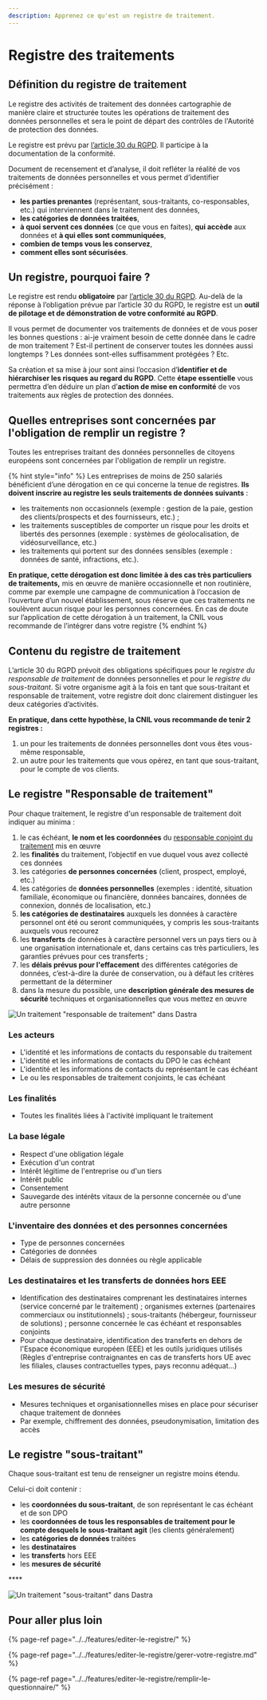 ```yaml
---
description: Apprenez ce qu'est un registre de traitement.
---
```


# Registre des traitements

## Définition du registre de traitement

Le registre des activités de traitement des données cartographie de manière claire et structurée toutes les opérations de traitement des données personnelles et sera le point de départ des contrôles de l'Autorité de protection des données. 

Le registre est prévu par [l’article 30 du RGPD](https://www.cnil.fr/fr/reglement-europeen-protection-donnees/chapitre4#Article30). Il participe à la documentation de la conformité.

Document de recensement et d’analyse, il doit refléter la réalité de vos traitements de données personnelles et vous permet d’identifier précisément :

* **les parties prenantes** \(représentant, sous-traitants, co-responsables, etc.\) qui interviennent dans le traitement des données,
* **les catégories de données traitées**,
* **à quoi servent ces données** \(ce que vous en faites\), **qui accède** aux données et **à qui elles sont communiquées**,
* **combien de temps vous les conservez**,
* **comment elles sont sécurisées**.

## Un registre, pourquoi faire ?

 Le registre est rendu **obligatoire** par [l’article 30 du RGPD](https://www.cnil.fr/fr/reglement-europeen-protection-donnees/chapitre4#Article30). Au-delà de la réponse à l’obligation prévue par l’article 30 du RGPD, le registre est un **outil de pilotage et de démonstration de votre conformité au RGPD**. 

Il vous permet de documenter vos traitements de données et de vous poser les bonnes questions : ai-je vraiment besoin de cette donnée dans le cadre de mon traitement ? Est-il pertinent de conserver toutes les données aussi longtemps ? Les données sont-elles suffisamment protégées ? Etc.

Sa création et sa mise à jour sont ainsi l’occasion d’**identifier et de hiérarchiser les risques au regard du RGPD**. Cette **étape essentielle** vous permettra d’en déduire un plan d’**action de mise en conformité** de vos traitements aux règles de protection des données.

## Quelles entreprises sont concernées par l'obligation de remplir un registre ?

Toutes les entreprises traitant des données personnelles de citoyens européens sont concernées par l'obligation de remplir un registre.

{% hint style="info" %}
Les entreprises de moins de 250 salariés bénéficient d’une dérogation en ce qui concerne la tenue de registres. **Ils doivent inscrire au registre les seuls traitements de données suivants** :

* les traitements non occasionnels \(exemple : gestion de la paie, gestion des clients/prospects et des fournisseurs, etc.\) ;
* les traitements susceptibles de comporter un risque pour les droits et libertés des personnes \(exemple : systèmes de géolocalisation, de vidéosurveillance, etc.\)
* les traitements qui portent sur des données sensibles \(exemple : données de santé, infractions, etc.\).

**En pratique, cette dérogation est donc limitée à des cas très particuliers de traitements,** mis en œuvre de manière occasionnelle et non routinière, comme par exemple une campagne de communication à l’occasion de l’ouverture d’un nouvel établissement, sous réserve que ces traitements ne soulèvent aucun risque pour les personnes concernées. En cas de doute sur l’application de cette dérogation à un traitement, la CNIL vous recommande de l’intégrer dans votre registre
{% endhint %}

## Contenu du registre de traitement

L’article 30 du RGPD prévoit des obligations spécifiques pour le _registre du responsable de traitement_ de données personnelles et pour le _registre du sous-traitant_. Si votre organisme agit à la fois en tant que sous-traitant et responsable de traitement, votre registre doit donc clairement distinguer les deux catégories d’activités.

**En pratique, dans cette hypothèse, la CNIL vous recommande de tenir 2 registres :**

1. un pour les traitements de données personnelles dont vous êtes vous-même responsable,
2. un autre pour les traitements que vous opérez, en tant que sous-traitant, pour le compte de vos clients.

## Le registre "Responsable de traitement"

Pour chaque traitement, le registre d'un responsable de traitement doit indiquer au minima :

1. le cas échéant, **le nom et les coordonnées** du [responsable conjoint du traitement](https://www.cnil.fr/fr/reglement-europeen-protection-donnees/chapitre4#Article26) mis en œuvre
2. les **finalités** du traitement, l’objectif en vue duquel vous avez collecté ces données
3. les catégories **de personnes concernées** \(client, prospect, employé, etc.\)
4. les catégories de **données personnelles** \(exemples : identité, situation familiale, économique ou financière, données bancaires, données de connexion, donnés de localisation, etc.\)
5. **les catégories de destinataires** auxquels les données à caractère personnel ont été ou seront communiquées, y compris les sous-traitants auxquels vous recourez
6. les **transferts** de données à caractère personnel vers un pays tiers ou à une organisation internationale et, dans certains cas très particuliers, les garanties prévues pour ces transferts ;
7. les **délais prévus pour l'effacement** des différentes catégories de données, c’est-à-dire la durée de conservation, ou à défaut les critères permettant de la déterminer
8. dans la mesure du possible, une **description générale des mesures de sécurité** techniques et organisationnelles que vous mettez en œuvre

![Un traitement &quot;responsable de traitement&quot; dans Dastra](../../.gitbook/assets/image%20%28194%29.png)

### Les acteurs 

* L'identité et les informations de contacts du responsable du traitement
* L'identité et les informations de contacts du DPO le cas échéant
* L'identité et les informations de contacts du représentant le cas échéant
* Le ou les responsables de traitement conjoints, le cas échéant

### Les finalités

* Toutes les finalités liées à l'activité impliquant le traitement

### La base légale

* Respect d'une obligation légale 
* Exécution d'un contrat
* Intérêt légitime de l'entreprise ou d'un tiers
* Intérêt public
* Consentement 
* Sauvegarde des intérêts vitaux de la personne concernée ou d'une autre personne

### L'inventaire des données et des personnes concernées

* Type de personnes concernées
* Catégories de données 
* Délais de suppression des données ou règle applicable

### Les destinataires et les transferts de données hors EEE 

*  Identification des destinataires comprenant les destinataires internes \(service concerné par le traitement\) ; organismes externes \(partenaires commerciaux ou institutionnels\) ; sous-traitants \(hébergeur, fournisseur de solutions\) ; personne concernée le cas échéant et responsables conjoints 
* Pour chaque destinataire, identification des transferts en dehors de l'Espace économique européen \(EEE\) et les outils juridiques utilisés \(Règles d'entreprise contraignantes en cas de transferts hors UE avec les filiales, clauses contractuelles types, pays reconnu adéquat...\)



### Les mesures de sécurité

* Mesures techniques et organisationnelles mises en place pour sécuriser chaque traitement de données 
* Par exemple, chiffrement des données, pseudonymisation, limitation des accès



## Le registre "sous-traitant"

Chaque sous-traitant est tenu de renseigner un registre moins étendu. 

Celui-ci doit contenir : 

* les **coordonnées du sous-traitant**, de son représentant le cas échéant et de son DPO 
* les **coordonnées de tous les responsables de traitement pour le compte desquels le sous-traitant agit** \(les clients généralement\)
* les **catégories de données** traitées
* les **destinataires** 
* les **transferts** hors EEE
* les **mesures de sécurité**

\*\*\*\*

![Un traitement &quot;sous-traitant&quot; dans Dastra](../../.gitbook/assets/image%20%28191%29.png)

## Pour aller plus loin

{% page-ref page="../../features/editer-le-registre/" %}

{% page-ref page="../../features/editer-le-registre/gerer-votre-registre.md" %}

{% page-ref page="../../features/editer-le-registre/remplir-le-questionnaire/" %}





